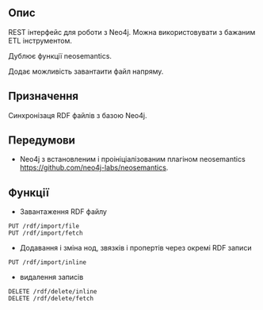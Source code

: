 ## Опис
REST інтерфейс для роботи з Neo4j.
Можна використовувати з бажаним ETL інструментом.

Дублює функції neosemantics.

Додає можливість завантаити файл напряму.

## Призначення
Синхронізаця RDF файлів з базою Neo4j.

## Передумови
- Neo4j з встановленим і проініціалізованим плагіном neosemantics https://github.com/neo4j-labs/neosemantics.

## Функції
- Завантаження RDF файлу
```
PUT /rdf/import/file
PUT /rdf/import/fetch
```
- Додавання і зміна нод, звязків і пропертів через окремі RDF записи
```
PUT /rdf/import/inline
```
- видалення записів

```
DELETE /rdf/delete/inline 
DELETE /rdf/delete/fetch
```
